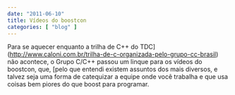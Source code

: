 ```yaml
---
date: "2011-06-10"
title: Vídeos do boostcon
categories: [ "blog" ]
---
```

Para se aquecer enquanto a trilha de C++ do TDC](http://www.caloni.com.br/trilha-de-c-organizada-pelo-grupo-cc-brasil) não acontece, o Grupo C/C++ passou um linque para os vídeos do boostcon, que, [pelo que entendi existem assuntos dos mais diversos, e talvez seja uma forma de catequizar a equipe onde você trabalha e que usa coisas bem piores do que boost para programar.
